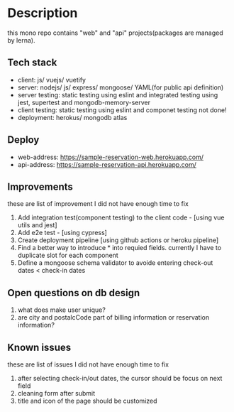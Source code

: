 # Description
this mono repo contains "web" and "api" projects(packages are managed by lerna).

## Tech stack
- client: js/ vuejs/ vuetify
- server: nodejs/ js/ express/ mongoose/ YAML(for public api definition)
- server testing: static testing using eslint and integrated testing using jest, supertest and mongodb-memory-server
- client testing: static testing using eslint and componet testing not done!
- deployment: herokus/ mongodb atlas

## Deploy
- web-address: https://sample-reservation-web.herokuapp.com/
- api-address: https://sample-reservation-api.herokuapp.com/

## Improvements
these are list of improvement I did not have enough time to fix
1. Add integration test(component testing) to the client code - [using vue utils and jest]
2. Add e2e test - [using cypress]
3. Create deployment pipeline [using github actions or heroku pipeline]
4. Find a better way to introduce * into requied fields. currently I have to duplicate slot for each component
5. Define a mongoose schema validator to avoide entering check-out dates < check-in dates
## Open questions on db design
1. what does make user unique?
2. are city and postalcCode part of billing information or reservation information?

## Known issues
these are list of issues I did not have enough time to fix

1. after selecting check-in/out dates, the cursor should be focus on next field
2. cleaning form after submit
3. title and icon of the page should be customized